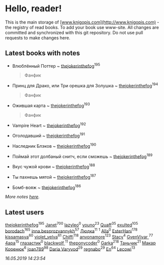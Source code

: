 # Hello, reader!
This is the main storage of [www.knigopis.com](http://www.knigopis.com) - the registry of read books.
To add your book use www-site. All changes are committed and synchronized with this git repository.
Do not use pull requests to make changes here.


## Latest books with notes
* Влюблённый Поттер ~ [thejokerinthefog](users/317/317244423-vkontakte)<sup>195</sup>
    > Фанфик

* Принц для Драко, или Три орешка для Золушка ~ [thejokerinthefog](users/317/317244423-vkontakte)<sup>194</sup>
    > Фанфик

* Ожившая карта ~ [thejokerinthefog](users/317/317244423-vkontakte)<sup>193</sup>
    > Фанфик

* Vampire Heart ~ [thejokerinthefog](users/317/317244423-vkontakte)<sup>192</sup>

* Оголодавший ~ [thejokerinthefog](users/317/317244423-vkontakte)<sup>191</sup>

* Наследник Блэков ~ [thejokerinthefog](users/317/317244423-vkontakte)<sup>190</sup>

* Поймай этот долбаный снитч, если сможешь ~ [thejokerinthefog](users/317/317244423-vkontakte)<sup>189</sup>

* Вкус чужой крови ~ [thejokerinthefog](users/317/317244423-vkontakte)<sup>188</sup>

* Ты пахнешь мятой ~ [thejokerinthefog](users/317/317244423-vkontakte)<sup>187</sup>

* Бомб-вояж ~ [thejokerinthefog](users/317/317244423-vkontakte)<sup>186</sup>


_More notes [here](latest_books_with_notes.md)._


## Latest users
[thejokerinthefog](users/317/317244423-vkontakte)<sup>195</sup> 
[Janet](users/108/108113656204404967440-google)<sup>700</sup> 
[lazyleo](users/116/116845519572391639637-google)<sup>0</sup> 
[youno](users/302/302928912-vkontakte)<sup>23</sup> 
[Quaff](users/122/12267158-vkontakte)<sup>35</sup> 
[exulted](users/100/100599204551896265722-google)<sup>105</sup> 
[borodach](users/157/15706320-vkontakte)<sup>165</sup> 
[inna.besprozvannykh](users/733/73323849-yandex)<sup>57</sup> 
[Людка](users/111/111038749-vkontakte)<sup>11</sup> 
[](users/114/114792281744850455512-google)<sup>1</sup> 
[Alla](users/103/103352250712959229257-google)<sup>0</sup> 
[EsterHani](users/305/30558181-vkontakte)<sup>178</sup> 
[kissamasya](users/684/68439978-vkontakte)<sup>60</sup> 
[violet_velva](users/116/116961712580551399099-google)<sup>61</sup> 
[Chiffi](users/105/105831994080785626680-google)<sup>118</sup> 
[anvonamore](users/595/5957175-vkontakte)<sup>123</sup> 
[Stacy](users/309/30902475-vkontakte)<sup>4</sup> 
[GvenVivar ](users/158/158266434925901-facebook)<sup>77</sup> 
[4apa](users/117/117392596378069249667-google)<sup>15</sup> 
[глазастик](users/115/115257673890455357280-google)<sup>0</sup> 
[blackwolf ](users/236/236639644-vkontakte)<sup>11</sup> 
[theponycoder](users/195/195144442-vkontakte)<sup>0</sup> 
[Garka](users/115/115753719718250012620-google)<sup>218</sup> 
[Таньчик](users/209/2096581563762610-facebook)<sup>21</sup> 
[Макар Коренюк](users/126/126368737-vkontakte)<sup>6</sup> 
[joan789](users/240/2401650-vkontakte)<sup>98</sup> 
[Daria Varyvod](users/829/829893410524253-facebook)<sup>29</sup> 
[regnabo](users/870/870059322-yandex)<sup>29</sup> 
[En](users/333/333646551-vkontakte)<sup>64</sup> 
[Lecowi](users/521/521873425-vkontakte)<sup>13</sup> 


_16.05.2019 14:23:54_
